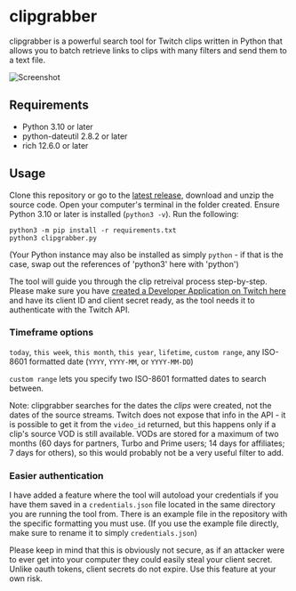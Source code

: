 # clipgrabber
clipgrabber is a powerful search tool for Twitch clips written in Python that allows you to batch retrieve links to clips with many filters and send them to a text file.

![Screenshot](https://i.imgur.com/KbE4ZdM.png)

## Requirements
- Python 3.10 or later
- python-dateutil 2.8.2 or later
- rich 12.6.0 or later

## Usage
Clone this repository or go to the [latest release](https://github.com/aspensykes/clipgrabber/releases/latest), download and unzip the source code. Open your computer's terminal in the folder created. Ensure Python 3.10 or later is installed (`python3 -v`). Run the following:

`python3 -m pip install -r requirements.txt`\
`python3 clipgrabber.py`

(Your Python instance may also be installed as simply `python` - if that is the case, swap out the references of 'python3' here with 'python')

The tool will guide you through the clip retreival process step-by-step. Please make sure you have [created a Developer Application on Twitch here](https://dev.twitch.tv/console/apps) and have its client ID and client secret ready, as the tool needs it to authenticate with the Twitch API.

### Timeframe options
`today`, `this week`, `this month`, `this year`, `lifetime`, `custom range`, any ISO-8601 formatted date (`YYYY`, `YYYY-MM`, or `YYYY-MM-DD`)

`custom range` lets you specify two ISO-8601 formatted dates to search between.

Note: clipgrabber searches for the dates the *clips* were created, not the dates of the source streams. Twitch does not expose that info in the API - it is possible to get it from the `video_id` returned, but this happens only if a clip's source VOD is still available. VODs are stored for a maximum of two months (60 days for partners, Turbo and Prime users; 14 days for affiliates; 7 days for others), so this would probably not be a very useful filter to add.

### Easier authentication
I have added a feature where the tool will autoload your credentials if you have them saved in a `credentials.json` file located in the same directory you are running the tool from. There is an example file in the repository with the specific formatting you must use. (If you use the example file directly, make sure to rename it to simply `credentials.json`)

Please keep in mind that this is obviously not secure, as if an attacker were to ever get into your computer they could easily steal your client secret. Unlike oauth tokens, client secrets do not expire. Use this feature at your own risk.
